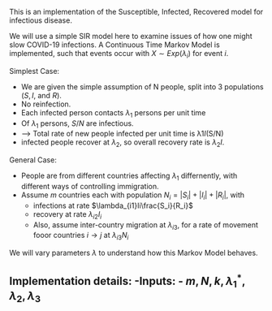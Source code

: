 This is an implementation of the Susceptible, Infected, Recovered model for infectious disease.

We will use a simple SIR model here to examine issues of how one might slow COVID-19 infections.
A Continuous Time Markov Model is implemented, such that events occur with $X \sim Exp(\lambda_i)$ for event $i$.

Simplest Case:

- We are given the simple assumption of N people, split into 3 populations $(S,I,$ and $R)$.
- No reinfection.
- Each infected person contacts $\lambda_1$ persons per unit time
- Of $\lambda_1$ persons, $S/N$ are infectious.
- --> Total rate of new people infected per unit time is λ1*I*(S/N)
- infected people recover at $\lambda_2$, so overall recovery rate is $\lambda_2I$.

General Case:

- People are from different countries affecting $\lambda_1$ differnently, with different ways of controlling immigration.
- Assume $m$ countries each with population $N_i = |S_i| + |I_i| + |R_i|$, with
  - infections at rate $\lambda_{i1}Ii\frac{S_i}{R_i}$
  - recovery at rate $\lambda_{i2}I_i$
  - Also, assume inter-country migration at $\lambda_{i3}$, for a rate of movement fooor countries $i \to j$ at $\lambda_{i3}N_i$

We will vary parameters $\lambda$ to understand how this Markov Model behaves.

Implementation details:
-Inputs:
    - $m,N,k,\lambda_1^*,\lambda_2,\lambda_3$
- 